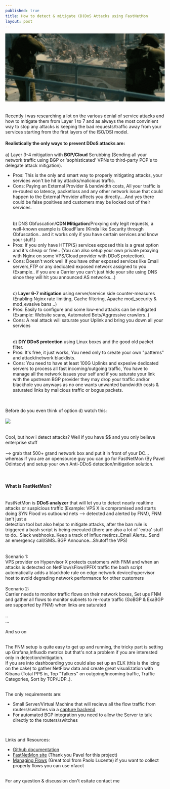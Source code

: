 ```yaml
---
published: true
title: How to detect & mitigate (D)DoS Attacks using FastNetMon
layout: post
---
```


![](https://raw.githubusercontent.com/fnzv/fnzv.github.io/5653b21f4114429a5bddf86aaed7891fb3a1e542/imgs/ddos-warz.gif)
<br><br><br>
Recently i was researching a lot on the various denial of service attacks and how to mitigate them from Layer 1 to 7 and as always the most convinient way to stop any attacks is keeping the bad requests/traffic away from your services starting from the first layers of the ISO/OSI model.<br>
#### Realistically the only ways to prevent DDoS attacks are:<br>
a) Layer 3-4 mitigation with **BGP/Cloud** Scrubbing (Sending all your network traffic using BGP or 'sophisticated' VPNs to third-party POP's to delegate attack mitigation).<br>
  + Pros: This is the only and smart way to properly mitigating attacks, your services won't be hit by attacks/malicious traffic.<br>
  + Cons: Paying an External Provider & bandwidth costs, All your traffic is re-routed so latency, packetloss and any other network issue that could happen to the External Provider affects you directly....And yes there could be false positives and customers may be locked out of their services.<br><br><br>
b) DNS Obfuscation/**CDN Mitigation**/Proxying only legit requests, a well-known example is CloudFlare  (Kinda like Security through Obfuscation.. and it works only if you have certain services and know your stuff.)<br>
  + Pros: If you only have HTTP(S) services exposed this is a great option and it's cheap or free.. (You can also setup your own private proxying with Nginx on some VPS/Cloud provider with DDoS protection). <br>
  + Cons: Doesn't work well if you have other exposed services like Email servers,FTP or any dedicated exposed network assigned to you (Example.. if you are a Carrier you can't just hide your site using DNS since they will hit you announced AS networks...)
<br><br><br>
c) **Layer 6-7 mitigation** using server/service side counter-measures (Enabling Nginx rate limiting, Cache filtering, Apache mod_security & mod_evasive bans ..)<br>
  + Pros: Easily to configure and some low-end attacks can be mitigated (Example: Website scans, Automated Bots/Aggressive crawlers..)<br>
  + Cons: A real attack will saturate your Uplink and bring you down all your services<br><br><br>
d) **DIY DDoS protection** using Linux boxes and the good old packet filter.<br>
  + Pros: It's free, it just works, You need only to create your own "patterns" and attack/network blacklists.<br>
  + Cons: You need to have at least 100G Uplinks and expesive dedicated servers to process all fast incoming/outgoing traffic, You have to manage all the network issues your self and if you saturate your link with the upstream BGP provider they may drop your traffic and/or blackhole you anyways as no one wants unwanted bandwidth costs & saturated links by malicious traffic or bogus packets.<br><br><br>
	
Before do you even think of option d) watch this:<br><br>
![](https://github.com/fnzv/fnzv.github.io/blob/beedd3afa60078ac41b7b574738a22f690bec90a/ddos-fish.gif?raw=true)
<br><br>

Cool, but how i detect attacks?  Well if you have $$ and you only believe enterprise stuff <br><br>
--> grab that 500+ grand network box and put it in front of your DC... whereas if you are an opensource guy you can go for FastNetMon (By Pavel Odintsov) and setup your own Anti-DDoS detection/mitigation solution.<br>
<br><br>
#### What is FastNetMon?<br><br>
FastNetMon is **DDoS analyzer** that will let you to detect nearly realtime attacks or suspicious traffic (Example: VPS X is compromised and starts doing SYN Flood vs outbound nets --> detected and alerted by FNM), FNM isn't just a <br>
detection tool but also helps to mitigate attacks, after the ban rule is triggered a bash script is being executed (there are also a lot of 'extra' stuff to do.. Slack webhooks..Keep a track of Influx metircs..Email Alerts...Send an emergency call/SMS..BGP Announce...Shutoff the VPS)<br>
<br><br>
Scenario 1:<br>
VPS provider on Hypervisor X protects customers with FNM and when an attacks is detected on NetFlow/sFlow/IPFIX traffic the bash script automatically adds a blackhole rule on edge network device/hypervisor host to avoid degrading network performance for 
other customers<br>
<br>
Scenario 2:<br>
Carrier needs to monitor traffic flows on their network boxes, Set ups FNM and gather all flows to monitor subnets to re-route traffic (GoBGP & ExaBGP are supported by FNM) when links are saturated<br>
<br>
..<br>
...<br>
<br>
And so on<br>
<br>

The FNM setup is quite easy to get up and running, the tricky part is setting up Grafana,Influxdb metrics but that's not a problem if you are interested only in detection/mitigation.<br>
If you are into dashboarding you could also set up an ELK (this is the icing on the cake) to gather NetFlow data and create great visualization with Kibana (Total PPS in, Top "Talkers" on outgoing/incoming traffic, Traffic Categories, Sort by TCP/UDP..). <br><br>



The only requirements are:<br>
- Small Server/Virtual Machine that will recieve all the flow traffic from routers/switches via a [capture backend](https://github.com/pavel-odintsov/fastnetmon/blob/master/docs/CAPTURE_BACKENDS.md)<br>
- For automated BGP integration you need to allow the Server to talk directly to the routers/switches<br>
<br>

Links and Resources:<br>
- [Github documentation](https://github.com/pavel-odintsov/fastnetmon/tree/master/docs)<br>
- [FastNetMon site](https://fastnetmon.com/) (Thank you Pavel for this project) <br>
- [Managing Flows](http://pmacct.net/) (Great tool from Paolo Lucente) if you want to collect properly flows you can use nfacct <br><br>

For any question & discussion don't esitate contact me <br><br>
